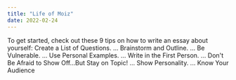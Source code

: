 ```yaml
---
title: "Life of Moiz"
date: 2022-02-24
---
```

To get started, check out these 9 tips on how to write an essay about yourself:
Create a List of Questions. ...
Brainstorm and Outline. ...
Be Vulnerable. ...
Use Personal Examples. ...
Write in the First Person. ...
Don't Be Afraid to Show Off…But Stay on Topic! ...
Show Personality. ...
Know Your Audience

